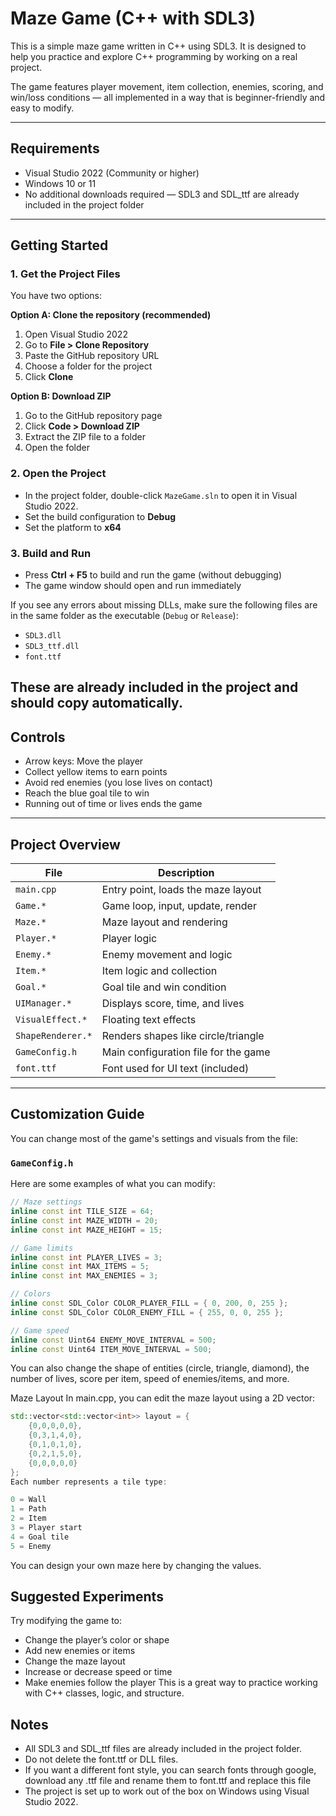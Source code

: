 # Maze Game (C++ with SDL3)

This is a simple maze game written in C++ using SDL3. It is designed to help you practice and explore C++ programming by working on a real project.

The game features player movement, item collection, enemies, scoring, and win/loss conditions — all implemented in a way that is beginner-friendly and easy to modify.

---

## Requirements

- Visual Studio 2022 (Community or higher)
- Windows 10 or 11
- No additional downloads required — SDL3 and SDL_ttf are already included in the project folder

---

## Getting Started

### 1. Get the Project Files

You have two options:

**Option A: Clone the repository (recommended)**

1. Open Visual Studio 2022
2. Go to **File > Clone Repository**
3. Paste the GitHub repository URL
4. Choose a folder for the project
5. Click **Clone**

**Option B: Download ZIP**

1. Go to the GitHub repository page
2. Click **Code > Download ZIP**
3. Extract the ZIP file to a folder
4. Open the folder

### 2. Open the Project

- In the project folder, double-click `MazeGame.sln` to open it in Visual Studio 2022.
- Set the build configuration to **Debug**
- Set the platform to **x64**

### 3. Build and Run

- Press **Ctrl + F5** to build and run the game (without debugging)
- The game window should open and run immediately

If you see any errors about missing DLLs, make sure the following files are in the same folder as the executable (`Debug` or `Release`):

- `SDL3.dll`
- `SDL3_ttf.dll`
- `font.ttf`

These are already included in the project and should copy automatically.
---

## Controls

- Arrow keys: Move the player
- Collect yellow items to earn points
- Avoid red enemies (you lose lives on contact)
- Reach the blue goal tile to win
- Running out of time or lives ends the game

---

## Project Overview

| File                | Description                             |
|---------------------|-----------------------------------------|
| `main.cpp`          | Entry point, loads the maze layout       |
| `Game.*`            | Game loop, input, update, render         |
| `Maze.*`            | Maze layout and rendering                |
| `Player.*`          | Player logic                             |
| `Enemy.*`           | Enemy movement and logic                 |
| `Item.*`            | Item logic and collection                |
| `Goal.*`            | Goal tile and win condition              |
| `UIManager.*`       | Displays score, time, and lives          |
| `VisualEffect.*`    | Floating text effects                    |
| `ShapeRenderer.*`   | Renders shapes like circle/triangle      |
| `GameConfig.h`      | Main configuration file for the game     |
| `font.ttf`          | Font used for UI text (included)         |

---

## Customization Guide

You can change most of the game's settings and visuals from the file:

### `GameConfig.h`

Here are some examples of what you can modify:

```cpp
// Maze settings
inline const int TILE_SIZE = 64;
inline const int MAZE_WIDTH = 20;
inline const int MAZE_HEIGHT = 15;

// Game limits
inline const int PLAYER_LIVES = 3;
inline const int MAX_ITEMS = 5;
inline const int MAX_ENEMIES = 3;

// Colors
inline const SDL_Color COLOR_PLAYER_FILL = { 0, 200, 0, 255 };
inline const SDL_Color COLOR_ENEMY_FILL = { 255, 0, 0, 255 };

// Game speed
inline const Uint64 ENEMY_MOVE_INTERVAL = 500;
inline const Uint64 ITEM_MOVE_INTERVAL = 500;
```
You can also change the shape of entities (circle, triangle, diamond), the number of lives, score per item, speed of enemies/items, and more.

Maze Layout
In main.cpp, you can edit the maze layout using a 2D vector:

```cpp
std::vector<std::vector<int>> layout = {
    {0,0,0,0,0},
    {0,3,1,4,0},
    {0,1,0,1,0},
    {0,2,1,5,0},
    {0,0,0,0,0}
};
Each number represents a tile type:

0 = Wall
1 = Path
2 = Item
3 = Player start
4 = Goal tile
5 = Enemy
```
You can design your own maze here by changing the values.

## Suggested Experiments
Try modifying the game to:

- Change the player’s color or shape
- Add new enemies or items
- Change the maze layout
- Increase or decrease speed or time
- Make enemies follow the player
This is a great way to practice working with C++ classes, logic, and structure.

## Notes
- All SDL3 and SDL_ttf files are already included in the project folder.
- Do not delete the font.ttf or DLL files.
- If you want a different font style, you can search fonts through google, download any .ttf file and rename them to font.ttf and replace this file
- The project is set up to work out of the box on Windows using Visual Studio 2022.

